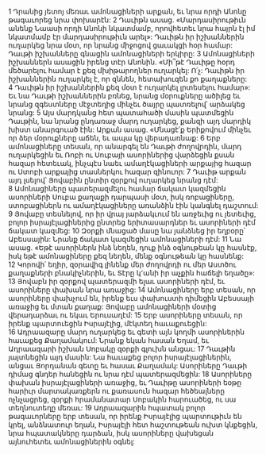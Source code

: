 1 Դրանից յետոյ մեռաւ ամոնացիների արքան, եւ նրա որդի Անոնը թագաւորեց նրա փոխարէն: 2 Դաւիթն ասաց. «Մարդասիրութիւն անենք Նաասի որդի Անոնի նկատմամբ, որովհետեւ նրա հայրն էլ իմ նկատմամբ էր մարդասիրութիւն արել»: Դաւիթն իր իշխաններին ուղարկեց նրա մօտ, որ նրանց միջոցով ցաւակցի հօր համար: Դաւթի իշխանները գնացին ամոնացիների երկիրը: 3 Ամոնացիների իշխաններն ասացին իրենց տէր Անոնին. «Մի՞թէ Դաւիթը հօրդ մեծարելու համար է քեզ մխիթարողներ ուղարկել: Ո՛չ: Դաւիթն իր իշխաններին ուղարկել է, որ զննեն, հետախուզեն քո քաղաքները: 4 Դաւիթն իր իշխաններին քեզ մօտ է ուղարկել լրտեսելու համար»: Եւ նա Դաւթի իշխաններին բռնեց, նրանց մօրուքները ածիլեց եւ նրանց զգեստները մէջտեղից մինչեւ ծայրը պատռելով՝ արձակեց նրանց: 5 Այս մարդկանց հետ պատահածի մասին պատմեցին Դաւթին, նա նրանց ընդառաջ մարդ ուղարկեց, քանզի այդ մարդիկ խիստ անարգուած էին: Արքան ասաց. «Մնացէ՛ք Երիքովում մինչեւ որ ձեր մօրուքները աճեն, եւ ապա կը վերադառնաք: 6 Երբ ամոնացիները տեսան, որ անարգել են Դաւթի ժողովրդին, մարդ ուղարկեցին եւ Ռոբի ու Սուբայի ասորիներից վարձեցին քսան հազար հետեւակ, ինչպէս նաեւ ամաղէկացիների արքայից հազար ու Ստոբի արքայից տասներկու հազար զինուոր:
7 Դաւիթ արքան այդ լսելով՝ Յովաբին ընտիր զօրքով ուղարկեց նրանց դէմ: 8 Ամոնացիները պատերազմելու համար ճակատ կազմեցին ասորիների Սուբա քաղաքի դարպասի մօտ, իսկ ռոբացիները, ստոբացիներն ու ամաղէկացիները առանձին էին կանգնել դաշտում: 9 Յովաբը տեսնելով, որ իր վրայ յարձակւում են առջեւից ու յետեւից, բոլոր իսրայէլացիներից ընտրեց երիտասարդներ եւ ասորիների դէմ ճակատ կազմեց: 10 Զօրքի մնացած մասը նա յանձնեց իր եղբօրը՝ Աբեսսային: Նրանք ճակատ կազմեցին ամոնացիների դէմ: 11 Նա ասաց. «Եթէ ասորիներն ինձ նեղեն, դուք ինձ օգնութեան կը հասնէք, իսկ եթէ ամոնացիները քեզ նեղեն, մենք օգնութեան կը հասնենք: 12 Կորովի՛ եղիր, զօրավիգ լինենք մեր ժողովրդի ու մեր Աստծու քաղաքների բնակիչներին, եւ Տէրը կ՚անի իր աչքին հաճելի եղածը»: 13 Յովաբն իր զօրքով պատերազմի ելաւ ասորիների դէմ, եւ ասորիները փախան նրա առաջից: 14 Ամոնացիները երբ տեսան, որ ասորիները փախչում են, իրենք եւս փախուստի դիմեցին Աբեսսայի առաջից եւ մտան քաղաք: Յովաբը ամոնացիների մօտից վերադարձաւ ու եկաւ Երուսաղէմ:
15 Երբ ասորիները տեսան, որ իրենք պարտուեցին Իսրայէլից, մէկտեղ հաւաքուեցին: 16 Ադրաազարը մարդ ուղարկեց եւ գետի այն կողմի ասորիներին հաւաքեց Քաղամակում: Նրանք եկան հասան Եղամ, եւ Ադրաազարի իշխան Սոբակը զօրքի գլուխն անցաւ: 17 Դաւթին յայտնեցին այդ մասին: Նա հաւաքեց բոլոր իսրայէլացիներին, անցաւ Յորդանան գետը եւ հասաւ Քաղամակ: Ասորիները Դաւթի դիմաց գնդեր հանեցին ու նրա դէմ պատերազմեցին: 18 Ասորիները փախան իսրայէլացիների առաջից, եւ Դաւիթը ասորիների եօթը հարիւր մարտակառքերն ու քառասուն հազար հեծեալները ոչնչացրեց, զօրքի հրամանատար Սոբակին հարուածեց, ու սա տեղնուտեղը մեռաւ: 19 Ադրաազարին հպատակ բոլոր թագաւորները երբ տեսան, որ իրենք Իսրայէլից պարտութիւն են կրել, անձնատուր եղան, Իսրայէլի հետ հաշտութեան ուխտ կնքեցին, նրա հպատակները դարձան, իսկ ասորիները վախեցան այնուհետեւ ամոնացիներին օգնել:

